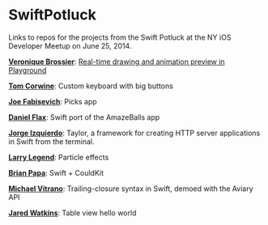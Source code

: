 SwiftPotluck
============

Links to repos for the projects from the Swift Potluck at the NY iOS Developer Meetup on June 25, 2014.

[**Veronique Brossier**](https://twitter.com/v3ronique): [Real-time drawing and animation preview in Playground](http://)

[**Tom Corwine**](https://twitter.com/tomcorwine): Custom keyboard with big buttons

[**Joe Fabisevich**](https://twitter.com/mergesort): Picks app

[**Daniel Flax**](https://twitter.com/flaxman): Swift port of the AmazeBalls app

[**Jorge Izquierdo**](https://twitter.com/izqui9): Taylor, a framework for creating HTTP server applications in Swift from the terminal.

[**Larry Legend**](https://twitter.com/larrylegend): Particle effects

[**Brian Papa**](https://twitter.com/bpapa): Swift + CouldKit

[**Michael Vitrano**](https://twitter.com/michaelvitrano): Trailing-closure syntax in Swift, demoed with the Aviary API

[**Jared Watkins**](https://twitter.com/jaredwatkins): Table view hello world